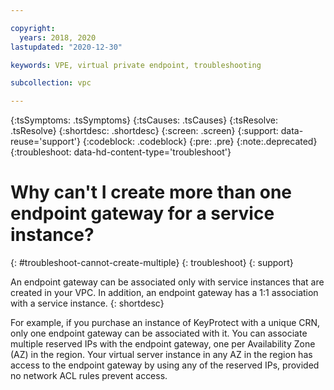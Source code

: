 ```yaml
---

copyright:
  years: 2018, 2020
lastupdated: "2020-12-30"

keywords: VPE, virtual private endpoint, troubleshooting

subcollection: vpc

---
```


{:tsSymptoms: .tsSymptoms}
{:tsCauses: .tsCauses}
{:tsResolve: .tsResolve}
{:shortdesc: .shortdesc}
{:screen: .screen}
{:support: data-reuse='support'}
{:codeblock: .codeblock}
{:pre: .pre}
{:note:.deprecated}
{:troubleshoot: data-hd-content-type='troubleshoot'}

# Why can't I create more than one endpoint gateway for a service instance?
{: #troubleshoot-cannot-create-multiple}
{: troubleshoot}
{: support}

An endpoint gateway can be associated only with service instances that are created in your VPC. In addition, an endpoint gateway has a 1:1 association with a service instance.
{: shortdesc}

For example, if you purchase an instance of KeyProtect with a unique CRN, only one endpoint gateway can be associated with it. You can associate multiple reserved IPs with the
endpoint gateway, one per Availability Zone (AZ) in the region. Your virtual server instance in any AZ in the region has access to the endpoint gateway by using any of the reserved IPs, provided no network ACL rules prevent access.
